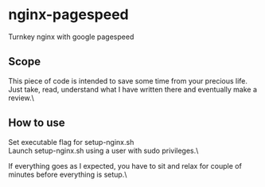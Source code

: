 # nginx-pagespeed 
Turnkey nginx with google pagespeed  

## Scope
This piece of code is intended to save some time from your precious life.\
Just take, read, understand what I have written there and eventually make a review.\

## How to use

Set executable flag for setup-nginx.sh\
Launch setup-nginx.sh using a user with sudo privileges.\

If everything goes as I expected, you have to sit and relax for couple of minutes before everything is setup.\

